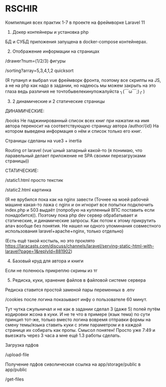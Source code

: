 # RSCHIR

Компиляция всех практик 1-7 в проекте на фреймворке Laravel 11

1. Докер контейнеры и установка php 

БД и СУБД приложения запущена в docker-compose контейнерах.

2. Отображение информации на страницах

/drawer?num=(1/2/3) фигуры

/sorting?array=5,3,4,1,2 quicksort

(Я тупанул и выбрал vue фреймворк фронта, поэтому все скрипты на JS, а не на php как надо в задании, но надеюсь мы можем закрыть на это глаза ведь различия не точтобывелекинупожалуйста ╮(￣ω￣;)╭ )

3. 2 динамические и 2 статические страницы

ДИНАМИЧЕСКИЕ:

/books Не паджинированный список всех книг 
при нажатии на имя автора переносит на соответствующую страницу автора
/author/{id} На котором выведена информация о нём и список только его книг.


Страницы сделаны на vue3 + inertia 

Routing от laravel (vue`шный запарный какой-то (я понимаю, что ларавельный делает приложение не SPA своими перезагрузками страницы))

СТАТИЧЕСКИЕ:

/static1.html просто текстик

/static2.html картинка

(Я не врубился пока как на nginx завести (Точнее на моей рабочей машине какая-то лажа с nginx и он игнорит все попытки подключить index.php и 503 выдаёт (попробую на купленный ВПС поставить если понадобится)). Поэтому пока php dev сервер обрабатывает и статические, и динамические запросы. Как потом к этому прикрутить апач вообще без понятия. Не нашел ни одного упоминания совместного использования laravel+apache+nginx, только отдельно)

(Есть ещё такой костыль, но это проклято https://laracasts.com/discuss/channels/laravel/serving-static-html-with-laravel?page=1&replyId=881902)

4. Базовый круд для автора и книги

Если не поленюсь прикреплю скрины из тг

5. Редиска, куки, хранение файлов в файловой системе сервера

Редиска ставится простой заменой пары переменных в .env

/cookies после логина показывают инфу о пользователе 60 минут.

Тут чутка сжульничал и не как в задании сделал 3 (даже 5) полей путём кодировки жсона в куки. И не те что в примере (язык тема) по сути принцип тот-же, только вместо логина вовремя отправки формы на смену темы/языка ставить куки с этим параметром и в каждой странице их собирать как пропы. Смысол понятен! Просто уже 7:49 и выезжать через 3 часа а мне ещё 1.3 работы сделать. 


Загрузка пдфов

/upload-file

Получение пдфов сиволическая ссылка на app/storage/public в app/public 

/get-files

